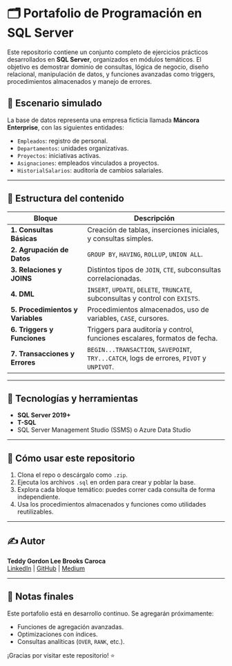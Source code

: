 # 🗂️ Portafolio de Programación en SQL Server

Este repositorio contiene un conjunto completo de ejercicios prácticos desarrollados en **SQL Server**, organizados en módulos temáticos. El objetivo es demostrar dominio de consultas, lógica de negocio, diseño relacional, manipulación de datos, y funciones avanzadas como triggers, procedimientos almacenados y manejo de errores.

## 💼 Escenario simulado

La base de datos representa una empresa ficticia llamada **Máncora Enterprise**, con las siguientes entidades:

- `Empleados`: registro de personal.
- `Departamentos`: unidades organizativas.
- `Proyectos`: iniciativas activas.
- `Asignaciones`: empleados vinculados a proyectos.
- `HistorialSalarios`: auditoría de cambios salariales.

---

## 🧱 Estructura del contenido

| Bloque | Descripción |
|--------|-------------|
| **1. Consultas Básicas** | Creación de tablas, inserciones iniciales, y consultas simples. |
| **2. Agrupación de Datos** | `GROUP BY`, `HAVING`, `ROLLUP`, `UNION ALL`. |
| **3. Relaciones y JOINS** | Distintos tipos de `JOIN`, `CTE`, subconsultas correlacionadas. |
| **4. DML** | `INSERT`, `UPDATE`, `DELETE`, `TRUNCATE`, subconsultas y control con `EXISTS`. |
| **5. Procedimientos y Variables** | Procedimientos almacenados, uso de variables, `CASE`, cursores. |
| **6. Triggers y Funciones** | Triggers para auditoría y control, funciones escalares, formatos de fecha. |
| **7. Transacciones y Errores** | `BEGIN...TRANSACTION`, `SAVEPOINT`, `TRY...CATCH`, logs de errores, `PIVOT` y `UNPIVOT`. |

---

## 🧰 Tecnologías y herramientas

- **SQL Server 2019+**
- **T-SQL**
- SQL Server Management Studio (SSMS) o Azure Data Studio

---

## 🚀 Cómo usar este repositorio

1. Clona el repo o descárgalo como `.zip`.
2. Ejecuta los archivos `.sql` en orden para crear y poblar la base.
3. Explora cada bloque temático: puedes correr cada consulta de forma independiente.
4. Usa los procedimientos almacenados y funciones como utilidades reutilizables.

---

## ✍️ Autor

**Teddy Gordon Lee Brooks Caroca**  
[LinkedIn](https://www.linkedin.com/in/teddy-brooks-caroca/) | [GitHub](https://github.com/Teddy-Brooks-Caroca) | [Medium](https://medium.com/@brooks.teddy)

---

## 📌 Notas finales

Este portafolio está en desarrollo continuo. Se agregarán próximamente:
- Funciones de agregación avanzadas.
- Optimizaciones con índices.
- Consultas analíticas (`OVER`, `RANK`, etc.).

¡Gracias por visitar este repositorio! ⭐
